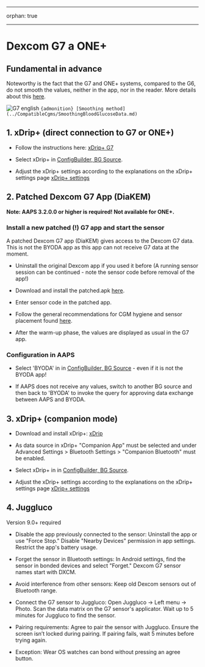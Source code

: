- - -
orphan: true
- - -

# Dexcom G7 a ONE+


## Fundamental in advance

Noteworthy is the fact that the G7 and ONE+ systems, compared to the G6, do not smooth the values, neither in the app, nor in the reader. More details about this [here](https://www.dexcom.com/en-us/faqs/why-does-past-cgm-data-look-different-from-past-data-on-receiver-and-follow-app).

![G7 english](../images/6fe30b84-227a-4bae-a9a5-527cee341dbf.png)
`{admonition} [Smoothing method](../CompatibleCgms/SmoothingBloodGlucoseData.md)`

## 1. xDrip+ (direct connection to G7 or ONE+)

- Follow the instructions here: [xDrip+ G7](https://navid200.github.io/xDrip/docs/Dexcom/G7.html)
- Select  xDrip+ in [ConfigBuilder, BG Source](#Config-Builder-bg-source).

- Adjust the xDrip+ settings according to the explanations on the xDrip+ settings page  [xDrip+ settings](../CompatibleCgms/xDrip.md)

## 2.  Patched Dexcom G7 App (DiaKEM)

**Note: AAPS 3.2.0.0 or higher is required! Not available for ONE+.**

### Install a new patched (!) G7 app and start the sensor

A patched Dexcom G7 app (DiaKEM) gives access to the Dexcom G7 data. This is not the BYODA app as this app can not receive G7 data at the moment.

- Uninstall the original Dexcom app if you used it before (A running sensor session can be continued - note the sensor code before removal of the app!)

- Download and install the patched.apk [here](https://github.com/authorgambel/g7/releases).

- Enter sensor code in the patched app.

- Follow the general recommendations for CGM hygiene and sensor placement found [here](../CompatibleCgms/GeneralCGMRecommendation.md).

- After the warm-up phase, the values are displayed as usual in the G7 app.

### Configuration in AAPS

- Select 'BYODA' in in [ConfigBuilder, BG Source](#Config-Builder-bg-source) - even if it is not the BYODA app!

- If AAPS does not receive any values, switch to another BG source and then back to 'BYODA' to invoke the query for approving data exchange between AAPS and BYODA.

## 3. xDrip+ (companion mode)

-   Download and install xDrip+: [xDrip](https://github.com/NightscoutFoundation/xDrip)
- As data source in xDrip+ "Companion App" must be selected and under Advanced Settings > Bluetooth Settings > "Companion Bluetooth" must be enabled.
-   Select  xDrip+ in in [ConfigBuilder, BG Source](#Config-Builder-bg-source).

-   Adjust the xDrip+ settings according to the explanations on the xDrip+ settings page  [xDrip+ settings](../CompatibleCgms/xDrip.md)

## 4. Juggluco

Version 9.0+ required

- Disable the app previously connected to the sensor: Uninstall the app or use "Force Stop." Disable "Nearby Devices" permission in app settings. Restrict the app's battery usage.

- Forget the sensor in Bluetooth settings: In Android settings, find the sensor in bonded devices and select "Forget." Dexcom G7 sensor names start with DXCM.

- Avoid interference from other sensors: Keep old Dexcom sensors out of Bluetooth range.

- Connect the G7 sensor to Juggluco: Open Juggluco → Left menu → Photo. Scan the data matrix on the G7 sensor's applicator. Wait up to 5 minutes for Juggluco to find the sensor.

- Pairing requirements: Agree to pair the sensor with Juggluco. Ensure the screen isn’t locked during pairing. If pairing fails, wait 5 minutes before trying again.

- Exception: Wear OS watches can bond without pressing an agree button.
